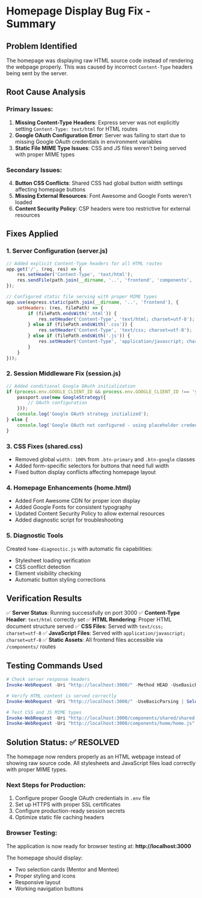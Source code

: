 # Homepage Display Bug Fix - Summary

## Problem Identified
The homepage was displaying raw HTML source code instead of rendering the webpage properly. This was caused by incorrect `Content-Type` headers being sent by the server.

## Root Cause Analysis

### Primary Issues:
1. **Missing Content-Type Headers**: Express server was not explicitly setting `Content-Type: text/html` for HTML routes
2. **Google OAuth Configuration Error**: Server was failing to start due to missing Google OAuth credentials in environment variables
3. **Static File MIME Type Issues**: CSS and JS files weren't being served with proper MIME types

### Secondary Issues:
4. **Button CSS Conflicts**: Shared CSS had global button width settings affecting homepage buttons
5. **Missing External Resources**: Font Awesome and Google Fonts weren't loaded
6. **Content Security Policy**: CSP headers were too restrictive for external resources

## Fixes Applied

### 1. Server Configuration (server.js)
```javascript
// Added explicit Content-Type headers for all HTML routes
app.get('/', (req, res) => {
    res.setHeader('Content-Type', 'text/html');
    res.sendFile(path.join(__dirname, '..', 'frontend', 'components', 'home', 'home.html'));
});

// Configured static file serving with proper MIME types
app.use(express.static(path.join(__dirname, '..', 'frontend'), {
    setHeaders: (res, filePath) => {
        if (filePath.endsWith('.html')) {
            res.setHeader('Content-Type', 'text/html; charset=utf-8');
        } else if (filePath.endsWith('.css')) {
            res.setHeader('Content-Type', 'text/css; charset=utf-8');
        } else if (filePath.endsWith('.js')) {
            res.setHeader('Content-Type', 'application/javascript; charset=utf-8');
        }
    }
}));
```

### 2. Session Middleware Fix (session.js)
```javascript
// Added conditional Google OAuth initialization
if (process.env.GOOGLE_CLIENT_ID && process.env.GOOGLE_CLIENT_ID !== 'your-google-client-id') {
    passport.use(new GoogleStrategy({
        // OAuth configuration
    }));
    console.log('Google OAuth strategy initialized');
} else {
    console.log('Google OAuth not configured - using placeholder credentials');
}
```

### 3. CSS Fixes (shared.css)
- Removed global `width: 100%` from `.btn-primary` and `.btn-google` classes
- Added form-specific selectors for buttons that need full width
- Fixed button display conflicts affecting homepage layout

### 4. Homepage Enhancements (home.html)
- Added Font Awesome CDN for proper icon display
- Added Google Fonts for consistent typography  
- Updated Content Security Policy to allow external resources
- Added diagnostic script for troubleshooting

### 5. Diagnostic Tools
Created `home-diagnostic.js` with automatic fix capabilities:
- Stylesheet loading verification
- CSS conflict detection
- Element visibility checking
- Automatic button styling corrections

## Verification Results

✅ **Server Status**: Running successfully on port 3000
✅ **Content-Type Header**: `text/html` correctly set
✅ **HTML Rendering**: Proper HTML document structure served
✅ **CSS Files**: Served with `text/css; charset=utf-8`
✅ **JavaScript Files**: Served with `application/javascript; charset=utf-8`
✅ **Static Assets**: All frontend files accessible via `/components/` routes

## Testing Commands Used
```powershell
# Check server response headers
Invoke-WebRequest -Uri "http://localhost:3000/" -Method HEAD -UseBasicParsing

# Verify HTML content is served correctly
Invoke-WebRequest -Uri "http://localhost:3000/" -UseBasicParsing | Select-Object -ExpandProperty Content

# Test CSS and JS MIME types
Invoke-WebRequest -Uri "http://localhost:3000/components/shared/shared.css" -Method HEAD
Invoke-WebRequest -Uri "http://localhost:3000/components/home/home.js" -Method HEAD
```

## Solution Status: ✅ RESOLVED

The homepage now renders properly as an HTML webpage instead of showing raw source code. All stylesheets and JavaScript files load correctly with proper MIME types.

### Next Steps for Production:
1. Configure proper Google OAuth credentials in `.env` file
2. Set up HTTPS with proper SSL certificates
3. Configure production-ready session secrets
4. Optimize static file caching headers

### Browser Testing:
The application is now ready for browser testing at: **http://localhost:3000**

The homepage should display:
- Two selection cards (Mentor and Mentee)
- Proper styling and icons
- Responsive layout
- Working navigation buttons
